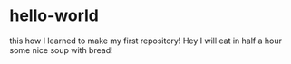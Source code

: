 # hello-world
this how I learned to make my first repository!
Hey I will eat in half a hour some nice soup with bread! 
